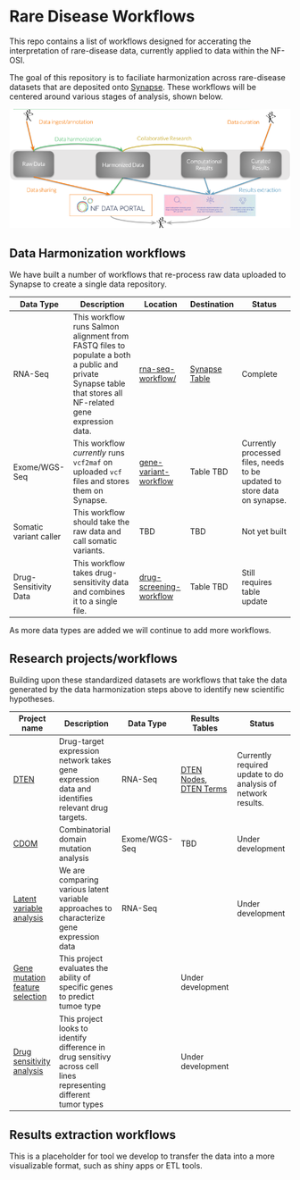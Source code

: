 # Rare Disease Workflows
This repo contains a list of workflows designed for accerating the interpretation of rare-disease data, currently applied to data within the NF-OSI.

The goal of this repository is to faciliate harmonization across rare-disease datasets that are deposited onto [Synapse](http://synapse.org). These workflows will be centered around various stages of analysis, shown below.

![Alt text](doc/workflowCats.png?raw=true "Workflows")

## Data Harmonization workflows
We have built a number of workflows that re-process raw data uploaded to Synapse to create a single data repository.

| Data Type | Description | Location | Destination | Status
| --- | --- | --- | --- | --- | 
| RNA-Seq | This workflow runs Salmon alignment from FASTQ files to populate a both a public and private Synapse table that stores all NF-related gene expression data. | [rna-seq-workflow/](rna-seq-workflow) | [Synapse Table]() | Complete 
| Exome/WGS-Seq | This workflow *currently* runs `vcf2maf` on uploaded `vcf` files and stores them on Synapse.  | [gene-variant-workflow](gene-variant-workflow) | Table TBD | Currently processed files, needs to be updated to store data on synapse.|
| Somatic variant caller | This workflow should take the raw data and call somatic variants. | TBD | TBD | Not yet built|
| Drug-Sensitivity Data | This workflow takes drug-sensitivity data and combines it to a single file. | [drug-screening-workflow](drug-screening-workflow) | Table TBD | Still requires table update |

As more data types are added we will continue to add more workflows. 

## Research projects/workflows
Building upon these standardized datasets are workflows that take the data generated by the data harmonization steps above to identify new scientific hypotheses.

| Project name | Description | Data Type | Results Tables | Status | 
| --- | --- | --- | --- | --- |
| [DTEN](http://github.org/sage-bionetworks/dten) | Drug-target expression network takes gene expression data and identifies relevant drug targets. | RNA-Seq | [DTEN Nodes](https://www.synapse.org/#!Synapse:syn18779013/tables/), [DTEN Terms]() |Currently required update to do analysis of network results. |
| [CDOM](https://github.com/aabaker99/cdom) | Combinatorial domain mutation analysis | Exome/WGS-Seq | TBD | Under development | 
| [Latent variable analysis]() | We are comparing various latent variable approaches to characterize gene expression data | RNA-Seq || Under development |
| [Gene mutation feature selection]() | This project evaluates the ability of specific genes to predict tumoe type | | Under development |
| [Drug sensitivity analysis]() | This project looks to identify difference in drug sensitivy across cell lines representing different tumor types || Under development  


## Results extraction workflows
This  is a placeholder for tool we develop to transfer the data into a more visualizable format, such as shiny apps or ETL tools.
